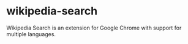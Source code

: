 wikipedia-search
================

Wikipedia Search is an extension for Google Chrome with support for multiple languages.
